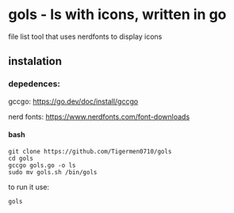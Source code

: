 # gols - ls with icons, written in go
file list tool that uses nerdfonts to display icons
## instalation
### depedences:
gccgo: https://go.dev/doc/install/gccgo

nerd fonts: https://www.nerdfonts.com/font-downloads

#### bash
```
git clone https://github.com/Tigermen0710/gols
cd gols
gccgo gols.go -o ls
sudo mv gols.sh /bin/gols
```
to run it use:
```
gols
```
